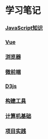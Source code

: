 # 学习笔记

### [JavaScript知识](/javascript/)

### [Vue](/vue/)

### [浏览器](/browser/)

### [微前端](/micro-frontends/)

### [D3js](/d3js/)

### [构建工具](/build-tools/)

### [计算机基础](/computer/)

### [项目实践](/project-practice/)
